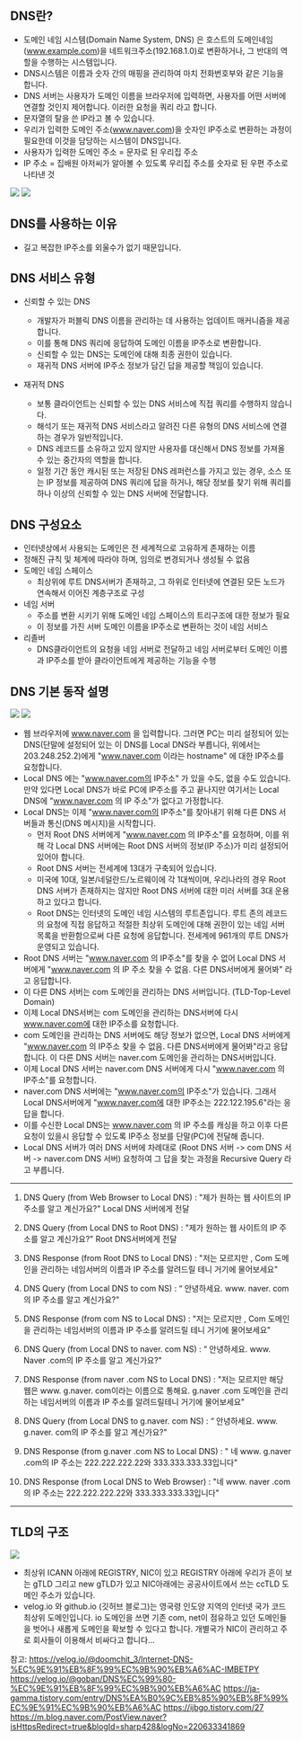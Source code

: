 ## DNS란?
- 도메인 네임 시스템(Domain Name System, DNS) 은 호스트의 도메인네임(www.example.com)을 네트워크주소(192.168.1.0)로 변환하거나,
그 반대의 역할을 수행하는 시스템입니다.
- DNS시스템은 이름과 숫자 간의 매핑을 관리하여 마치 전화번호부와 같은 기능을 합니다.
- DNS 서버는 사용자가 도메인 이름을 브라우저에 입력하면, 사용자를 어떤 서버에 연결할 것인지 제어합니다.
이러한 요청을 쿼리 라고 합니다.
- 문자열의 탈을 쓴 IP라고 볼 수 있습니다.
- 우리가 입력한 도메인 주소(www.naver.com)을 숫자인 IP주소로 변환하는 과정이 필요한데 이것을 담당하는 시스템이 DNS입니다.
- 사용자가 입력한 도메인 주소 = 문자로 된 우리집 주소
- IP 주소 = 집배원 아저씨가 알아볼 수 있도록 우리집 주소를 숫자로 된 우편 주소로 나타낸 것

![](../assets/DNS_2.png)
![](../assets/DNS_3.png)

## DNS를 사용하는 이유
- 길고 복잡한 IP주소를 외울수가 없기 때문입니다.

## DNS 서비스 유형 
- 신뢰할 수 있는 DNS
  - 개발자가 퍼블릭 DNS 이름을 관리하는 데 사용하는 업데이트 매커니즘을 제공합니다.
  - 이를 통해 DNS 쿼리에 응답하여 도메인 이름을 IP주소로 변환합니다.
  - 신뢰할 수 있는 DNS는 도메인에 대해 최종 권한이 있습니다.
  - 재귀적 DNS 서버에 IP주소 정보가 담긴 답을 제공할 책임이 있습니다.

- 재귀적 DNS
  - 보통 클라이언트는 신뢰할 수 있는 DNS 서비스에 직접 쿼리를 수행하지 않습니다.
  - 해석기 또는 재귀적 DNS 서비스라고 알려진 다른 유형의 DNS 서비스에 연결하는 경우가 일반적입니다.
  - DNS 레코드를 소유하고 있지 않지만 사용자를 대신해서 DNS 정보를 가져올 수 있는 중간자의 역할을 합니다.
  - 일정 기간 동안 캐시된 또는 저장된 DNS 레퍼런스를 가지고 있는 경우, 소스 또는 IP 정보를 제공하여 DNS 쿼리에 답을 하거나, 
해당 정보를 찾기 위해 쿼리를 하나 이상의 신뢰할 수 있는 DNS 서버에 전달합니다.

## DNS 구성요소
- 인터넷상에서 사용되는 도메인은 전 세계적으로 고유하게 존재하는 이름
- 정해진 규칙 및 체계에 따라야 하며, 임의로 변경되거나 생성될 수 없음
- 도메인 네임 스페이스
  - 최상위에 루트 DNS서버가 존재하고, 그 하위로 인터넷에 연결된 모든 노드가 연속해서 이어진 계층구조로 구성
- 네임 서버
  - 주소를 변환 시키기 위해 도메인 네임 스페이스의 트리구조에 대한 정보가 필요
  - 이 정보를 가진 서버 도메인 이름을 IP주소로 변환하는 것이 네임 서비스
- 리졸버
  - DNS클라이언트의 요청을 네임 서버로 전달하고 네임 서버로부터 도메인 이름과 IP주소를 받아 클라이언트에게 제공하는 기능을 수행

## DNS 기본 동작 설명
![](../assets/DNS_5.gif)
![](../assets/DNS_1.gif)

- 웹 브라우저에 www.naver.com 을 입력합니다. 그러면 PC는 미리 설정되어 있는 DNS(단말에 설정되어 있는 이 DNS를 Local DNS라 부릅니다, 
위에서는 203.248.252.2)에게 "www.naver.com 이라는 hostname" 에 대한 IP주소를 요청합니다.
- Local DNS 에는 "www.naver.com의 IP주소" 가 있을 수도, 없을 수도 있습니다. 만약 있다면 Local DNS가 바로 PC에 IP주소를 주고 끝나지만 
여기서는 Local DNS에 "www.naver.com 의 IP 주소"가 없다고 가정합니다.
- Local DNS는 이제 "www.naver.com의 IP주소"를 찾아내기 위해 다른 DNS 서버들과 통신(DNS 메시지)을 시작합니다. 
  - 먼저 Root DNS 서버에게 "www.naver.com 의 IP주소"를 요청하며, 이를 위해 각 Local DNS 서버에는 Root DNS 서버의 정보(IP 주소)가 
미리 설정되어 있어야 합니다.
  - Root DNS 서버는 전세계에 13대가 구축되어 있습니다.
  - 미국에 10대, 일본/네덜란드/노르웨이에 각 1대씩이며, 
우리나라의 경우 Root DNS 서버가 존재하지는 않지만 Root DNS 서버에 대한 미러 서버를 3대 운용하고 있다고 합니다.
  - Root DNS는 인터넷의 도메인 네임 시스템의 루트존입니다. 루트 존의 레코드의 요청에 직접 응답하고 적절한 최상위 도메인에 대해 권한이 있는
네임 서버 목록을 반환함으로써 다른 요청에 응답합니다. 전세계에 961개의 루트 DNS가 운영되고 있습니다.
- Root DNS 서버는 "www.naver.com 의 IP주소"를 찾을 수 없어 Local DNS 서버에게 "www.naver.com 의 IP 주소 찾을 수 없음. 다른 DNS서버에게 
물어봐" 라고 응답합니다.
- 이 다른 DNS 서버는 com 도메인을 관리하는 DNS 서버입니다. (TLD-Top-Level Domain)
- 이제 Local DNS서버는 com 도메인을 관리하는 DNS서버에 다시 www.naver.com에 대한 IP주소를 요청합니다.
- com 도메인을 관리하는 DNS 서버에도 해당 정보가 없으면, Local DNS 서버에게 "www.naver.com 의 IP주소 찾을 수 없음. 다른
 DNS서버에게 물어봐"라고 응답합니다. 이 다른 DNS 서버는 naver.com 도메인을 관리하는 DNS서버입니다.
- 이제 Local DNS 서버는 naver.com DNS 서버에게 다시 "www.naver.com 의 IP주소"를 요청합니다.
- naver.com DNS 서버에는 "www.naver.com의 IP주소"가 있습니다. 그래서 Local DNS서버에게 "www.naver.com에 대한 IP주소는
 222.122.195.6"라는 응답을 합니다.
 - 이를 수신한 Local DNS는 www.naver.com 의 IP 주소를 캐싱을 하고 이후 다른 요청이 있을시 응답할 수 있도록 IP주소 정보를 단말(PC)에
 전달해 줍니다.
 - Local DNS 서버가 여러 DNS 서버에 차례대로 (Root DNS 서버 -> com DNS 서버 -> naver.com DNS 서버) 요청하여 
그 답을 찾는 과정을 Recursive Query 라고 부릅니다.

***

1. DNS Query (from Web Browser to Local DNS) : "제가 원하는 웹 사이트의 IP 주소를 알고 계신가요?" Local DNS 서버에게 전달

 

2. DNS Query (from Local DNS to Root DNS) : "제가 원하는 웹 사이트의 IP 주소를 알고 계신가요?" Root DNS서버에게 전달

 

3. DNS Response (from Root DNS to Local DNS) : "저는 모르지만 , Com 도메인을 관리하는 네임서버의 이름과 IP 주소를 알려드릴 테니 거기에 물어보세요"

 

4. DNS Query (from Local DNS to com NS) : “ 안녕하세요. www. naver. com의 IP 주소를 알고 계신가요?"

 

5. DNS Response (from com NS to Local DNS) : "저는 모르지만 , Com 도메인을 관리하는 네임서버의 이름과 IP 주소를 알려드릴 테니 거기에 물어보세요"

 

6. DNS Query (from Local DNS to naver. com NS) : “ 안녕하세요. www. Naver .com의 IP 주소를 알고 계신가요?"

 

7. DNS Response (from naver .com NS to Local DNS) : "저는 모르지만 해당 웹은 www. g.naver. com이라는 이름으로 통해요. g.naver .com 도메인을 관리하는 네임서버의 이름과 IP 주소를 알려드릴테니 거기에 물어보세요"

 

8. DNS Query (from Local DNS to g.naver. com NS) : “ 안녕하세요. www. g.naver. com의 IP 주소를 알고 계신가요?"

 

9. DNS Response (from g.naver .com NS to Local DNS) : " 네 www. g.naver .com의 IP 주소는 222.222.222.22와 333.333.333.33입니다"

 

10. DNS Response (from Local DNS to Web Browser) : "네 www. naver .com의 IP 주소는 222.222.222.22와 333.333.333.33입니다"

***

## TLD의 구조
![](../assets/DNS_4.jpg)

- 최상위 ICANN 아래에 REGISTRY, NIC이 있고 REGISTRY 아래에 우리가 흔이 보는 gTLD 
그리고 new gTLD가 있고 NIC아래에는 공공사이트에서 쓰는 ccTLD 도메인 주소가 있습니다.
- velog.io 와 github.io (깃허브 블로그)는 영국령 인도양 지역의 인터넷 국가 코드 최상위 도메인입니다. 
io 도메인을 쓰면 기존 com, net이 점유하고 있던 도메인들을 벗어나 새롭게 도메인을 확보할 수 있다고 합니다. 
개별국가 NIC이 관리하고 주로 회사들이 이용해서 비싸다고 합니다...

참고:
https://velog.io/@doomchit_3/Internet-DNS-%EC%9E%91%EB%8F%99%EC%9B%90%EB%A6%AC-IMBETPY
https://velog.io/@goban/DNS%EC%99%80-%EC%9E%91%EB%8F%99%EC%9B%90%EB%A6%AC
https://ja-gamma.tistory.com/entry/DNS%EA%B0%9C%EB%85%90%EB%8F%99%EC%9E%91%EC%9B%90%EB%A6%AC
https://ijbgo.tistory.com/27
https://m.blog.naver.com/PostView.naver?isHttpsRedirect=true&blogId=sharp428&logNo=220633341869
